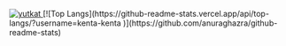 <p align="left">
  <a href="https://github.com/kenta-kenta/">
    <img src="https://komarev.com/ghpvc/?username=kenta-kenta" alt="yutkat" />
  </a>
[![Top Langs](https://github-readme-stats.vercel.app/api/top-langs/?username=kenta-kenta
)](https://github.com/anuraghazra/github-readme-stats)
<!---
kenta-kenta/kenta-kenta is a ✨ special ✨ repository because its `README.md` (this file) appears on your GitHub profile.
You can click the Preview link to take a look at your changes.
--->
